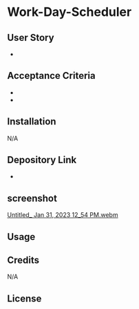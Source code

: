 # Work-Day-Scheduler

## User Story
- 

## Acceptance Criteria
- 
- 

## Installation

N/A

## Depository Link 
-

## screenshot
[Untitled_ Jan 31, 2023 12_54 PM.webm](https://user-images.githubusercontent.com/117079336/215765704-fa6fe48e-91d8-4882-83b1-5a7ab617307e.webm)





## Usage


## Credits

N/A

## License
